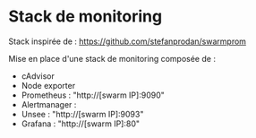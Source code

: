 # Stack de monitoring

Stack inspirée de : 
https://github.com/stefanprodan/swarmprom 

Mise en place d'une stack de monitoring composée de :
* cAdvisor
* Node exporter
* Prometheus : "http://[swarm IP]:9090"
* Alertmanager : 
* Unsee : "http://[swarm IP]:9093"
* Grafana : "http://[swarm IP]:80"


